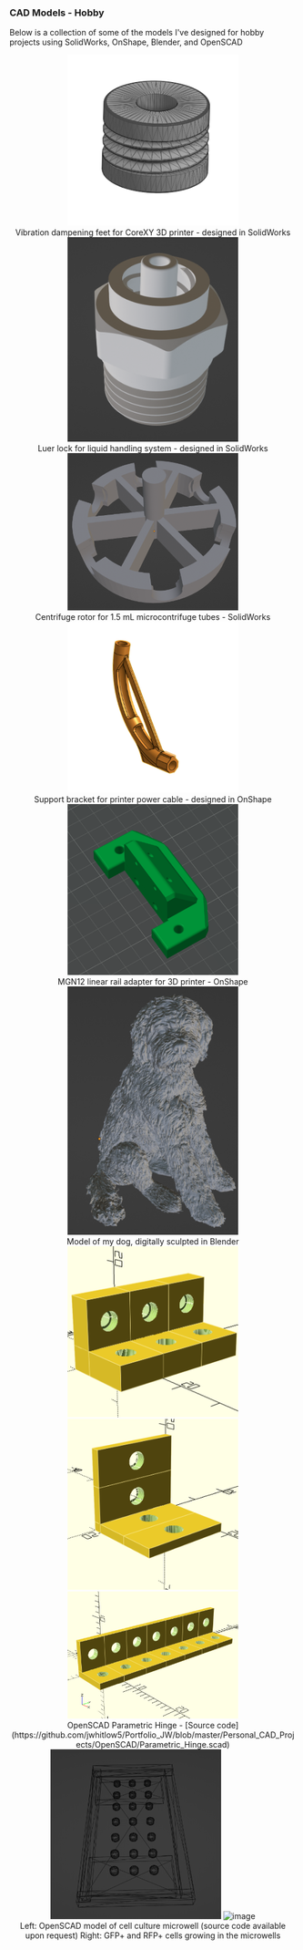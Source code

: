 ### CAD Models - Hobby
Below is a collection of some of the models I've designed for hobby projects using SolidWorks, OnShape, Blender, and OpenSCAD

<div align="center">
<img width="300" alt="" src="https://github.com/jwhitlow5/Portfolio_JW/blob/master/Personal_CAD_Projects/imgs/10.png">
  
<div align="center">Vibration dampening feet for CoreXY 3D printer - designed in SolidWorks
<div align="center">
<img width="300" alt="" src="https://github.com/jwhitlow5/Portfolio_JW/blob/master/Personal_CAD_Projects/imgs/3.png">
  
<div align="center">Luer lock for liquid handling system - designed in SolidWorks
<div align="center">
<img width="300" alt="" src="https://github.com/jwhitlow5/Portfolio_JW/blob/master/Personal_CAD_Projects/imgs/4.png">
  
<div align="center">Centrifuge rotor for 1.5 mL microcontrifuge tubes - SolidWorks
<div align="center">
<img width="300" alt="" src="https://github.com/jwhitlow5/Portfolio_JW/blob/master/Personal_CAD_Projects/imgs/9.png">
  
<div align="center">Support bracket for printer power cable - designed in OnShape
<div align="center">
<img width="300" alt="" src="https://github.com/jwhitlow5/Portfolio_JW/blob/master/Personal_CAD_Projects/imgs/11.png">
  
<div align="center">MGN12 linear rail adapter for 3D printer - OnShape
  
<div align="center">
<img width="300" alt="" src="https://github.com/jwhitlow5/Portfolio_JW/blob/master/Personal_CAD_Projects/imgs/5.png">
<div align="center">Model of my dog, digitally sculpted in Blender</div>

<div align="center">
<img width="300" alt="" src="https://github.com/jwhitlow5/Portfolio_JW/blob/master/Personal_CAD_Projects/OpenSCAD/Parametric_hinge1.png">
<img width="300" alt="" src="https://github.com/jwhitlow5/Portfolio_JW/blob/master/Personal_CAD_Projects/OpenSCAD/Parametric_hinge2.png">
<img width="300" alt="" src="https://github.com/jwhitlow5/Portfolio_JW/blob/master/Personal_CAD_Projects/OpenSCAD/Parametric_hinge3.png">

<div align="center">OpenSCAD Parametric Hinge - [Source code](https://github.com/jwhitlow5/Portfolio_JW/blob/master/Personal_CAD_Projects/OpenSCAD/Parametric_Hinge.scad)
  
<div align="center">
<img width="300" alt="" src="https://github.com/jwhitlow5/Portfolio_JW/blob/master/Personal_CAD_Projects/imgs/2.png">
<img width="300" alt="image" src="https://github.com/jwhitlow5/Portfolio_JW/assets/9408895/77cb7787-361d-4021-aa55-6093ecef38ff">

<div align="center">Left: OpenSCAD model of cell culture microwell (source code available upon request) Right: GFP+ and RFP+ cells growing in the microwells
  
</div>
